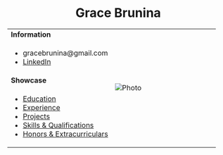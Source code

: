 <h1 align="center">Grace Brunina</h1>
<table>
  <tbody>
    <tr>
      <td><b>Information</b></td>
      <td width="50%" rowspan="4">
        <img alt="Photo" src="https://media.licdn.com/dms/image/D4D03AQF10fkZt5BWLg/profile-displayphoto-shrink_100_100/0/1663193094742?e=1693440000&v=beta&t=0jLIxdIcnggiuLcYLSfpR9VWpNSG6mNTo8x4th7mVZk" />
      </td>
    </tr>
    <tr>
      <td>
        <ul>
          <li>gracebrunina@gmail.com</li>
              <li><a href="https://www.linkedin.com/in/gracebrunina">LinkedIn</li>
        </ul>
      </td>
    </tr>
    <tr><td><b>Showcase</b></td></tr>
    <tr>
      <td width="50%">
        <ul>
          <li><a href="./pages/education.md">Education</a></li>
          <li><a href="./pages/experience.md">Experience</a></li>
          <li><a href="./pages/projects.md">Projects</a></li>
          <li><a href="./pages/qualifications.md">Skills & Qualifications</a></li>
          <li><a href="./pages/extracurriculars.md">Honors & Extracurriculars</a></li>
        </ul>
      </td>
    </tr>
  </tbody>
</table>
